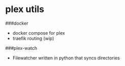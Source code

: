 # plex utils

###docker
- docker compose for plex
- traefik routing (wip)

###plex-watch
- Filewatcher written in python that syncs directories 

